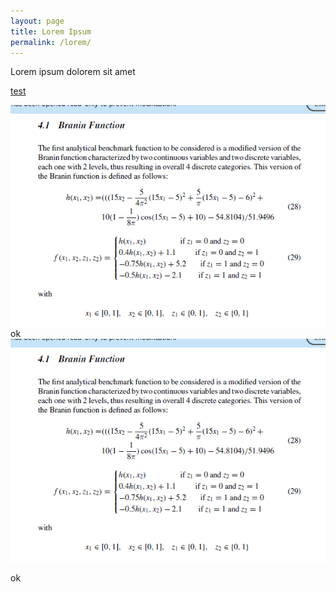 ```yaml
---
layout: page
title: Lorem Ipsum
permalink: /lorem/
---
```


Lorem ipsum dolorem sit amet

[test](https://github.com/mixed-optimization-benchmark/mixed-optimization-benchmark.github.io/blob/master/generator/cases/b01_prob.py)

<img align="left" src="https://github.com/mixed-optimization-benchmark/mixed-optimization-benchmark.github.io/blob/master/Cas%20test/Branin_1.PNG" >

ok
![alt text](https://github.com/mixed-optimization-benchmark/mixed-optimization-benchmark.github.io/blob/master/Cas%20test/Branin_1.PNG)

ok
